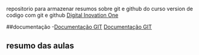 repositorio para armazenar resumos sobre 
git e github do curso version de codigo com git e github
[Digital Inovation One](https://github.com/Jair-Sousa/dio-2)

##documentação
-[Documentação GIT](https://git-scm.com/doc)
[Documentação GIT](https://docs.github.com/)

## resumo das aulas